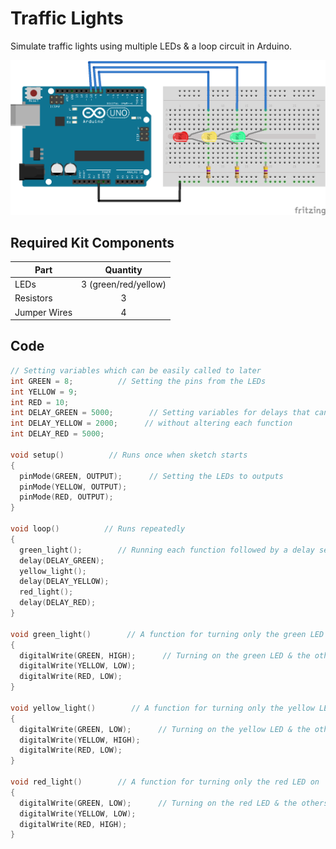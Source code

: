 # Traffic Lights

Simulate traffic lights using multiple LEDs & a loop circuit in Arduino.

![alt text](traffic-lights.png 'Traffic Light Circuit')

## Required Kit Components

| Part         |       Quantity       |
| ------------ | :------------------: |
| LEDs         | 3 (green/red/yellow) |
| Resistors    |          3           |
| Jumper Wires |          4           |

## Code

```cpp
// Setting variables which can be easily called to later
int GREEN = 8;          // Setting the pins from the LEDs
int YELLOW = 9;
int RED = 10;
int DELAY_GREEN = 5000;        // Setting variables for delays that can be adjusted
int DELAY_YELLOW = 2000;      // without altering each function
int DELAY_RED = 5000;

void setup()          // Runs once when sketch starts
{
  pinMode(GREEN, OUTPUT);      // Setting the LEDs to outputs
  pinMode(YELLOW, OUTPUT);
  pinMode(RED, OUTPUT);
}

void loop()          // Runs repeatedly
{
  green_light();        // Running each function followed by a delay set by variables
  delay(DELAY_GREEN);
  yellow_light();
  delay(DELAY_YELLOW);
  red_light();
  delay(DELAY_RED);
}

void green_light()        // A function for turning only the green LED on
{
  digitalWrite(GREEN, HIGH);      // Turning on the green LED & the others off
  digitalWrite(YELLOW, LOW);
  digitalWrite(RED, LOW);
}

void yellow_light()        // A function for turning only the yellow LED on
{
  digitalWrite(GREEN, LOW);      // Turning on the yellow LED & the others off
  digitalWrite(YELLOW, HIGH);
  digitalWrite(RED, LOW);
}

void red_light()        // A function for turning only the red LED on
{
  digitalWrite(GREEN, LOW);      // Turning on the red LED & the others off
  digitalWrite(YELLOW, LOW);
  digitalWrite(RED, HIGH);
}
```
